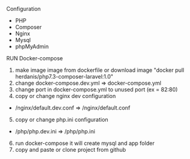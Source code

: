 Configuration
- PHP
- Composer
- Nginx
- Mysql
- phpMyAdmin

RUN Docker-compose
1. make image image from dockerfile or download image "docker pull herdanis/php7.3-composer-laravel:1.0"
2. change docker-compose.dev.yml => docker-compose.yml
3. change port in docker-compose.yml to unused port (ex = 82:80)
4. copy or change nginx dev configuration
 - /nginx/default.dev.conf => /nginx/default.conf
5. copy or change php.ini configuration
 - /php/php.dev.ini => /php/php.ini
6. run docker-compose it will create mysql and app folder
7. copy and paste or clone project from github